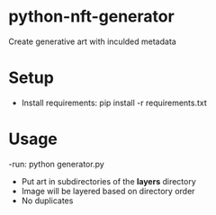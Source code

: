 # python-nft-generator
Create generative art with inculded metadata

# Setup
- Install requirements: 
       pip install -r requirements.txt

# Usage
-run: 
       python generator.py
- Put art in subdirectories of the **layers** directory
- Image will be layered based on directory order 
- No duplicates
 
